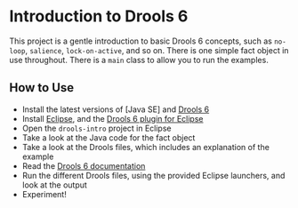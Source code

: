 # Introduction to Drools 6

This project is a gentle introduction to basic Drools 6 concepts, such as `no-loop`, `salience`, `lock-on-active`, and so on. There is one simple fact object in use throughout. There is a `main` class to allow you to run the examples.

## How to Use

- Install the latest versions of [Java SE] and [Drools 6]
- Install [Eclipse], and the [Drools 6 plugin for Eclipse]
- Open the `drools-intro` project in Eclipse
- Take a look at the Java code for the fact object
- Take a look at the Drools files, which includes an explanation of the example
- Read the [Drools 6 documentation]
- Run the different Drools files, using the provided Eclipse launchers, and look at the output
- Experiment!

[Drools 6 documentation]: https://www.jboss.org/drools/documentation
[Java]: http://www.oracle.com/technetwork/java/javase/downloads/index.html
[Drools 6]: https://www.jboss.org/drools/downloads
[Eclipse]: https://www.eclipse.org/downloads/
[Drools 6 plugin for Eclipse]: http://download.jboss.org/drools/release/6.5.0.Final/org.drools.updatesite/
